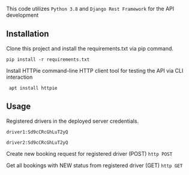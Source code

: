 This code utilizes `Python 3.8` and `Django Rest Framework` for the API development 


Installation
------------
Clone this project and install the requirements.txt via pip command.
    
    pip install -r requirements.txt


Install HTTPie command-line HTTP client tool for testing the API via CLI interaction

     apt install httpie 


Usage
-----
Registered drivers in the deployed server credentials.

    driver1:Sd9cCRcGhLuT2yQ

    driver2:Sd9cCRcGhLuT2yQ


Create new booking request for registered driver (POST)
`http POST`

Get all bookings with NEW status from registered driver (GET)
`http GET`

